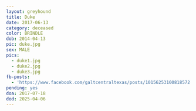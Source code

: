 ```yaml
---
layout: greyhound
title: Duke
date: 2017-06-13
category: deceased
color: BRINDLE
dob: 2014-04-13
pic: duke.jpg
sex: MALE
pics:
  - duke1.jpg
  - duke2.jpg
  - duke3.jpg
fb-posts:
  - 'https://www.facebook.com/galtcentraltexas/posts/10156253100818572:0'
pending: yes
doa: 2017-07-18
dod: 2025-04-06
---
```



